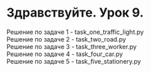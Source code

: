 # Здравствуйте. Урок 9.
Решение по задаче 1 - task_one_traffic_light.py<br>
Решение по задаче 2 - task_two_road.py<br>
Решение по задаче 3 - task_three_worker.py<br>
Решение по задаче 4 - task_four_car.py<br>
Решение по задаче 5 - task_five_stationery.py<br>
